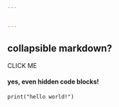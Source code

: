 ```yaml
---


---
```


<h2 id="collapsible-markdown">collapsible markdown?</h2>
CLICK ME
<p>
</p><h4 id="yes-even-hidden-code-blocks">yes, even hidden code blocks!</h4>
<pre class=" language-python"><code class="prism  language-python"><span class="token keyword">print</span><span class="token punctuation">(</span><span class="token string">"hello world!"</span><span class="token punctuation">)</span>
</code></pre>



